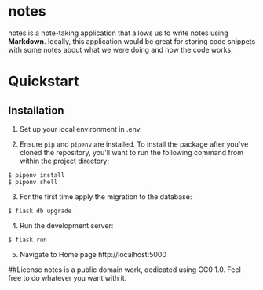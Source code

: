 
notes
========

notes is a note-taking application that allows us to write notes using **Markdown**. Ideally, this application would be great for storing code snippets with some notes about what we were doing and how the code works.

# Quickstart

## Installation


1. Set up your local environment in .env.

2. Ensure `pip` and `pipenv` are installed. To install the package after you've cloned the repository, you'll want to run the following command from within the project directory:

```
$ pipenv install
$ pipenv shell
```

3. For the first time apply the migration to the database:

```
$ flask db upgrade
```

4. Run the development server:

```
$ flask run
```

5. Navigate to Home page http://localhost:5000

##License
notes is a public domain work, dedicated using CC0 1.0. Feel free to do whatever you want with it.
